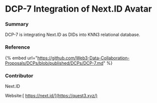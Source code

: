# DCP-7 Integration of Next.ID Avatar

### Summary

DCP-7 is integrating Next.ID as DIDs into KNN3 relational database.

### Reference

{% embed url="https://github.com/Web3-Data-Collaboration-Proposals/DCPs/blob/published/DCPs/DCP-7.md" %}

### Contributor

Next.ID

Website:[ https://next.id/](https://quest3.xyz/)
